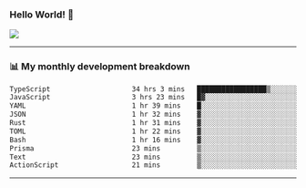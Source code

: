 ### Hello World! 👋

<a>
  <img align="center" src="https://github-readme-stats.vercel.app/api?username=megatunger&count_private=true&include_all_commits=true&bg_color=30,56CCF2,2F80ED&title_color=fff&text_color=fff" />
</a>

------
### 📊 My monthly development breakdown

<!--START_SECTION:waka-->

```txt
TypeScript                    34 hrs 3 mins   █████████████████▒░░░░░░░   69.89 %
JavaScript                    3 hrs 23 mins   █▓░░░░░░░░░░░░░░░░░░░░░░░   06.96 %
YAML                          1 hr 39 mins    █░░░░░░░░░░░░░░░░░░░░░░░░   03.41 %
JSON                          1 hr 32 mins    ▓░░░░░░░░░░░░░░░░░░░░░░░░   03.15 %
Rust                          1 hr 31 mins    ▓░░░░░░░░░░░░░░░░░░░░░░░░   03.14 %
TOML                          1 hr 22 mins    ▓░░░░░░░░░░░░░░░░░░░░░░░░   02.84 %
Bash                          1 hr 16 mins    ▓░░░░░░░░░░░░░░░░░░░░░░░░   02.62 %
Prisma                        23 mins         ▒░░░░░░░░░░░░░░░░░░░░░░░░   00.81 %
Text                          23 mins         ▒░░░░░░░░░░░░░░░░░░░░░░░░   00.80 %
ActionScript                  21 mins         ▒░░░░░░░░░░░░░░░░░░░░░░░░   00.73 %
```

<!--END_SECTION:waka-->

------
